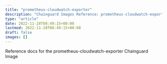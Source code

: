 ```yaml
---
title: "prometheus-cloudwatch-exporter"
description: "Chainguard Images Reference: prometheus-cloudwatch-exporter"
type: "article"
date: 2022-11-28T08:49:15+00:00
lastmod: 2022-11-28T08:49:15+00:00
draft: false
images: []
---
```


Reference docs for the prometheus-cloudwatch-exporter Chainguard Image
